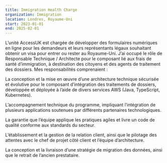 ```yaml
---
title: Immigration Health Charge
organization: Immigration
location: Londres, Royaume-Uni
start: 2023-01-01
end: 2025-02-01
---
```


L’unité AccessUK est chargée de développer des formulaires numériques en ligne pour les demandeurs et leurs représentants légaux souhaitant obtenir un visa pour entrer ou rester au Royaume-Uni.
J’ai occupé le rôle de Responsable Technique / Architecte pour le composant lié aux frais de santé d’immigration, à destination des citoyens et des agents de traitement des dossiers. Mes responsabilités comprenaient :

La conception et la mise en œuvre d’une architecture technique sécurisée et évolutive pour le composant d’intégration des traitements de dossiers, développée et déployée à l’aide de divers services AWS (Java, TypeScript, Kubernetes).

L’accompagnement technique du programme, impliquant l’intégration de plusieurs applications soutenues par différents partenaires technologiques.

La garantie que l’équipe applique les pratiques agiles et livre un code de qualité conforme aux standards du secteur.

L’établissement et la gestion de la relation client, ainsi que le pilotage des attentes avec le chef de projet côté client et l’équipe d’architecture.

La conception et la livraison d’une stratégie de migration des données, ainsi que le retrait de l’ancien prestataire.
